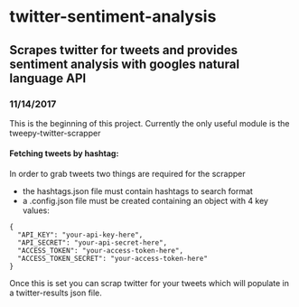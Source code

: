 # twitter-sentiment-analysis

## Scrapes twitter for tweets and provides sentiment analysis with googles natural language API

### 11/14/2017

This is the beginning of this project. Currently the only useful module is the tweepy-twitter-scrapper

#### Fetching tweets by hashtag:
In order to grab tweets two things are required for the scrapper
* the hashtags.json file must contain hashtags to search format
* a .config.json file must be created containing an object with 4 key values:
```
{
  "API_KEY": "your-api-key-here",
  "API_SECRET": "your-api-secret-here",
  "ACCESS_TOKEN": "your-access-token-here",
  "ACCESS_TOKEN_SECRET": "your-access-token-here"
}
```

Once this is set you can scrap twitter for your tweets which will populate in a twitter-results json file.
